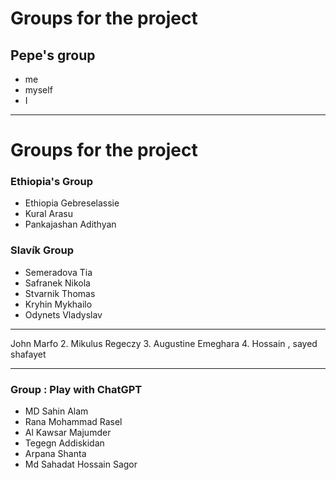 # Groups for the project

## Pepe's group

- me
- myself
- I

---
# Groups for the project

### Ethiopia's Group

- Ethiopia Gebreselassie
- Kural Arasu
- Pankajashan Adithyan

### Slavík Group

- Semeradova Tia
- Safranek Nikola
- Stvarnik Thomas
- Kryhin Mykhailo
- Odynets Vladyslav
---

John Marfo
2. Mikulus Regeczy
3. Augustine Emeghara
4. Hossain , sayed shafayet

---
### Group : Play with ChatGPT

- MD Sahin Alam
- Rana Mohammad Rasel
- Al Kawsar Majumder
- Tegegn Addiskidan
- Arpana Shanta
- Md Sahadat Hossain Sagor
